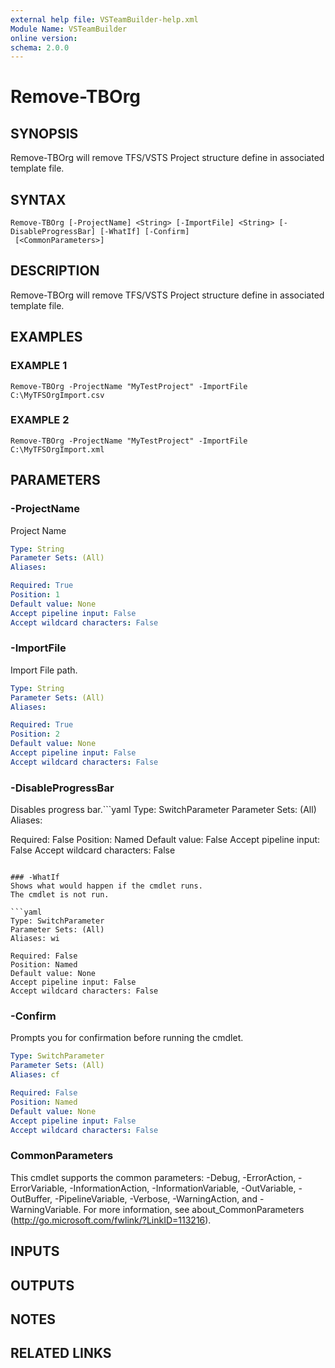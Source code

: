 ```yaml
---
external help file: VSTeamBuilder-help.xml
Module Name: VSTeamBuilder
online version:
schema: 2.0.0
---
```


# Remove-TBOrg

## SYNOPSIS
Remove-TBOrg will remove TFS/VSTS Project structure define in associated template file.

## SYNTAX

```
Remove-TBOrg [-ProjectName] <String> [-ImportFile] <String> [-DisableProgressBar] [-WhatIf] [-Confirm]
 [<CommonParameters>]
```

## DESCRIPTION
Remove-TBOrg will remove TFS/VSTS Project structure define in associated template file.

## EXAMPLES

### EXAMPLE 1
```
Remove-TBOrg -ProjectName "MyTestProject" -ImportFile C:\MyTFSOrgImport.csv
```

### EXAMPLE 2
```
Remove-TBOrg -ProjectName "MyTestProject" -ImportFile C:\MyTFSOrgImport.xml
```

## PARAMETERS

### -ProjectName
Project Name

```yaml
Type: String
Parameter Sets: (All)
Aliases:

Required: True
Position: 1
Default value: None
Accept pipeline input: False
Accept wildcard characters: False
```

### -ImportFile
Import File path.

```yaml
Type: String
Parameter Sets: (All)
Aliases:

Required: True
Position: 2
Default value: None
Accept pipeline input: False
Accept wildcard characters: False
```

### -DisableProgressBar
Disables progress bar.```yaml
Type: SwitchParameter
Parameter Sets: (All)
Aliases:

Required: False
Position: Named
Default value: False
Accept pipeline input: False
Accept wildcard characters: False
```

### -WhatIf
Shows what would happen if the cmdlet runs.
The cmdlet is not run.

```yaml
Type: SwitchParameter
Parameter Sets: (All)
Aliases: wi

Required: False
Position: Named
Default value: None
Accept pipeline input: False
Accept wildcard characters: False
```

### -Confirm
Prompts you for confirmation before running the cmdlet.

```yaml
Type: SwitchParameter
Parameter Sets: (All)
Aliases: cf

Required: False
Position: Named
Default value: None
Accept pipeline input: False
Accept wildcard characters: False
```

### CommonParameters
This cmdlet supports the common parameters: -Debug, -ErrorAction, -ErrorVariable, -InformationAction, -InformationVariable, -OutVariable, -OutBuffer, -PipelineVariable, -Verbose, -WarningAction, and -WarningVariable. For more information, see about_CommonParameters (http://go.microsoft.com/fwlink/?LinkID=113216).

## INPUTS

## OUTPUTS

## NOTES

## RELATED LINKS

